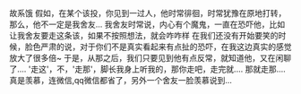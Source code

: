 <!-- # This is the title

Here's the table of contents:

1. TOC
{:toc}

## Basic setup

Jekyll requires blog post files to be named according to the following format:

`YEAR-MONTH-DAY-filename.md`

Where `YEAR` is a four-digit number, `MONTH` and `DAY` are both two-digit numbers, and `filename` is whatever file name you choose, to remind yourself what this post is about. `.md` is the file extension for markdown files.

The first line of the file should start with a single hash character, then a space, then your title. This is how you create a "*level 1 heading*" in markdown. Then you can create level 2, 3, etc headings as you wish but repeating the hash character, such as you see in the line `## File names` above.

## Basic formatting

You can use *italics*, **bold**, `code font text`, and create [links](https://www.markdownguide.org/cheat-sheet/). Here's a footnote [^1]. Here's a horizontal rule:

---

## Lists

Here's a list:

- item 1
- item 2

And a numbered list:

1. item 1
1. item 2

## Boxes and stuff

> This is a quotation

{% include alert.html text="You can include alert boxes" %}

...and...

{% include info.html text="You can include info boxes" %}

## Images

![](/images/logo.png "fast.ai's logo")

## Code

General preformatted text:

    # Do a thing
    do_thing()

Python code and output:

```python
# Prints '2'
print(1+1)
```

    2

## Tables

| Column 1 | Column 2 |
|-|-|
| A thing | Another thing |

## Footnotes

[^1]: This is the footnote.

 -->
 故系饿
 假如，在某个该投，你见到一过人，他时常徘徊，时常犹豫在原地打转，那么，他不一定是我舍友...
 我舍友时常说，内心有个魔鬼，一直在恐吓他，比如让我舍友要走这条该，如果不按照想法，就会咋咋样
 在我们还没有开始要笑的时候，脸色严肃的说，对于你们不是真实看起来有点扯的恐吓，在我这边真实的感觉放大了很多倍~
 于是，从那之后，我们只要见到他有点反常，就知道他，又在闲聊了....
 '走这'，不，'走那'，脚长我身上听我的，那你走吧，走完就....
 那就走那....
 真是羡慕，连微信,qq微信都省了，另外一个舍友一脸羡慕说到...
